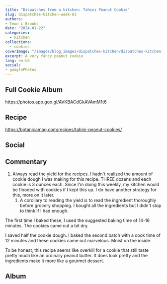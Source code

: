 ```yaml
---
title: "Dispatches from a kitchen: Tahini Peanut Cookie"
slug: dispatches-kitchen-week-03
authors:
- Teon L Brooks
date: "2024-01-22"
categories:
  - kitchen
collections:
  - cookies
coverImage: "/images/blog_images/dispatches-kitchen/dispatches-kitchen-week-03.jpg"
excerpt: A very fancy peanut cookie
lang: en-US
social:
- googlePhotos
---
```

<script> import Callout from '$lib/components/Callout.svelte'; </script>

<Callout>
<h2>Full Cookie Album</h2>

<https://photos.app.goo.gl/AVKBACdGkAVAmM1t6>
</Callout>

## Recipe

<https://botanicamag.com/recipes/tahini-peanut-cookies/>

## Social

<div>
  <span id="teonbrooks.com-3kjl6djrz222b"></span>
  <script async src="https://assets.bluesky.lol/js/b1.js" data-handle="teonbrooks.com" data-skeet="3kjl6djrz222b" ></script>
</div>

## Commentary

1. Always read the yield for the recipes. I hadn't realized the amount of cookie dough I was making for this recipe. THREE dozens and each cookie is 3 ounces each. Since I'm doing this weekly, my kitchen would be flooded with cookies if I kept this up. I do have another strategy for this, more on it later.
   1. A corollary to reading the yield is to read the ingredient thoroughly before grocery shopping. I bought all the ingredients but I didn't stop to think if I had enough.


The first time I baked these, I used the suggested baking time of 14-16 minutes. The cookies came out a bit dry.

I saved half the cookie dough. I baked the second batch with a cook time of 12 minutes and these cookies came out marvelous. Moist on the inside.

To be honest, this recipe seems like overkill for a cookie that still taste pretty much like an ordinary peanut butter. It does look pretty and the ingredients make it more like a gourmet dessert.

## Album

<!-- <script src="https://cdn.jsdelivr.net/npm/publicalbum@latest/embed-ui.min.js" async></script>
<div class="pa-carousel-widget" style="width:100%; height:480px; display:none;"
  data-link="https://photos.app.goo.gl/AVKBACdGkAVAmM1t6"
  data-title="Dispatches from the kitchen: 52 Week Cookie Challenge 🍪"
  data-description="129 new items added to shared album">
  <object data="https://lh3.googleusercontent.com/pw/ABLVV85fcSP3oDECyXNCKWOU6kPHmo9ux7vtNxlIvgzTK6lnNXcissNYfDuzKSsibfAUmMAogHkAWP6d2OPgM2esDEwVJLgLQu9ucU33SAQOQWTfwEjGXeDd=w1920-h1080"></object>
  <object data="https://lh3.googleusercontent.com/pw/ABLVV874sZjgIIfX-4lGU-z4JCc2DrtZsS95ToyL0Pc6L_D8C3hcjRgxZ60hNiaRMVrQCzUIlLHERdXGgv16K77n4AkVcqKppDm-kSB6y__8sapV5hsreE4m=w1920-h1080"></object>
  <object data="https://lh3.googleusercontent.com/pw/ABLVV86RnQR2IYVkrQb8JcMkqm35YzeqrHGPKF22AJ-N9qNfbm1juAJRwbElzjSOKUVrb77MxRy3p6m3DMeKdraDGccQDdGYM3S8rA3qndiDNKOym_UxPY-m=w1920-h1080"></object>
  <object data="https://lh3.googleusercontent.com/pw/ABLVV87tEhw0ryEVrMy9eDyS546ixnMblZ0IJm7wLRO2gN_iHmMmc2F3emyqCnJheqtbQ6ixiXUzcZqIClq3Rxuv7mgTLkXWafqzSm5NRT7On1tb8LAYbNyl=w1920-h1080"></object>
  <object data="https://lh3.googleusercontent.com/pw/ABLVV87QnjeHhx7y2wM1MMjB8P9KXeDW1-3d8c2dg1kzeHj7voRMaKBZQ6hDwonuzRRUMvTkKxgcnRWe9cPpX6iVf3ASj6xiqQ7Q7VJjVxZ2OXnrEhlbgJ2A=w1920-h1080"></object>
  <object data="https://lh3.googleusercontent.com/pw/ABLVV8440Evep54ZQpgq_Td_aYLlVI5KYlxJwJ6QrPW758ITM6Uaes8ZAbFYMKi34HgaO9mPzPwX8V-cdWwl0fBz3XKxFyOmrRBuyIcrob00JNiBz7WfK2uM=w1920-h1080"></object>
  <object data="https://lh3.googleusercontent.com/pw/ABLVV86lsdBSS7LQDjI2w4FHv1uBMzHustlqok6zI6TFpEt6qNYmn-y0pUqXcDsyl_DrBTWAczEo8ta-uOm5LXFUTUMddGukM9C4HIKiWep5dAnzS1lMC9HL=w1920-h1080"></object>
  <object data="https://lh3.googleusercontent.com/pw/ABLVV86gYA4GY25acNGbey7x7NSfrdMCVb2KtnpOZNVGZneyyllLsoDFVAzgomRgP-U8LE3tzrN8JUqgk3g-eETUZo-kaZTXQrsYfHy62BroAc4iDlj2WM6f=w1920-h1080"></object>
  <object data="https://lh3.googleusercontent.com/pw/ABLVV8513hgbqm3Gx2U531QSSP3flDyTtiIfXkuF27dggu6sttmw_yxnK8PNCVoGo6C3qjJOWgJzqj1l9MTTfZYa-BbRXdx3KIG40VRDrflu5XKdixfB4NpL=w1920-h1080"></object>
  <object data="https://lh3.googleusercontent.com/pw/ABLVV845Wns6dC-XttkXXaZ0Sd0F_wzXXFC-8YsJYa89jii3OQwJzjDS0ON7IoGlo0GP1exxg0JW3JX-RrzABUo2Ce0OTU5-4gfBK1JfENTx-j4Z7y2qzVU8=w1920-h1080"></object>
  <object data="https://lh3.googleusercontent.com/pw/ABLVV86025gDNTc5ZnstPSipMwh8nr2_zd5ofVrOy7pUWm8yY6MdOJPaYUMWz4J8fCiKkcCT5NaXfkiCoAOuMeOyoTVlg_F7JQ2RlmWO6p84vVNhZv1543SM=w1920-h1080"></object>
  <object data="https://lh3.googleusercontent.com/pw/ABLVV84WcaNZPTJtl4rVJ6RE2LgVnXT5bDUvmDJ8h8qT0K-c5jLoV84yTRJbxX9nyoOmf9mM1uPgZrEGQcouwKMsSMgicPAnTnX1y-z_P3KntZzuB8O3Lp_e=w1920-h1080"></object>
  <object data="https://lh3.googleusercontent.com/pw/ABLVV84mOdkMsztBs0gLP6S4e0eMWq9PwAtJSVWmgjJBCnq-JLPKUf6639f1QdvBbgRvURznnGzqAXhZ-i-SxHfUkyYSt7gifqF5D7ongIGdxUN_HJwm_y79=w1920-h1080"></object>
  <object data="https://lh3.googleusercontent.com/pw/ABLVV87VE8mV4DXRxbsvAZLkLPNZ4OE3e66hiSJGSI1vGvc-nBMPtPOLbPwrSLk-uxFNswvbmoxrqmae8dKmri3o6y4uw2BMAbA9tyIVe6GTaaGRFl8zm6CZ=w1920-h1080"></object>
  <object data="https://lh3.googleusercontent.com/pw/ABLVV86SrmnyOc4Grae-zEPz8JxD7XbwdB6Q7tyMDuBqa-0tKElym2J19QxtteTf7V11C44iKx4mkiKdJXqFi2llAdxJi0c8KL6Tn_BBHLN514npdOBwk3sJ=w1920-h1080"></object>
  <object data="https://lh3.googleusercontent.com/pw/ABLVV87MvOO4ipvWJPe7HeRfJjDvVlzfKsjqy0Cb_zJFklXGqAkVMFtNihmJbUwLai-Kmgdr_-uTmzvh57tmo4sedYn_Cww79OOltUq-HlmvGwMpdo2i9qM6=w1920-h1080"></object>
  <object data="https://lh3.googleusercontent.com/pw/ABLVV85krS56blQRgEK0WVYpi4PXcPQo4pQiQNpVcU3RdCD5pQNe-HDWJ7TeUZd6rF4UdMjwo---KDDPPsnd8PXYHKjowA2CwD4dLpBzP0el29YxcBDHo_sB=w1920-h1080"></object>
  <object data="https://lh3.googleusercontent.com/pw/ABLVV84msLgHfQo5Cz9K81vRCAB_YFacNfvgnrsXhC7H7HBNsWo0YF4xIYtDp1lHGpxzG1sGwgoN54_WguogmnrWNmb5qSRMhQtvyLOb2TyPX2SvYeFWkHoy=w1920-h1080"></object>
  <object data="https://lh3.googleusercontent.com/pw/ABLVV84Q1XUvp8E4P9wOG5WtbJix5e8EIHQ1D_b08opnvNzU9l15JPhkjLM1UbN_9KBv17KFD5KUtHeMNLBf8PcGgruk0smrI6yxia5DW8Gk0ozWo3Kf8_0T=w1920-h1080"></object>
  <object data="https://lh3.googleusercontent.com/pw/ABLVV87utKIXZjc1LC305yItK3NRetet4Y6vvxzOO8Cj_CuR8A5ERX2fYO2fFJiX_6CP9z6sQp7sCChBPFlGVuTILBaC8tcUbSRI0bbBXoGlOcE2meMaXiUH=w1920-h1080"></object>
  <object data="https://lh3.googleusercontent.com/pw/ABLVV87wboRd54MBzXfsz1qnga012ztjVgGXDfRg9LwYKXLHSypQdLzB8Uz3mXrVI73LgUVAuz24L75EaRcpvSZ_9PVyo91lnYKXC2kH3E8d8ctvBIekHWYQ=w1920-h1080"></object>
  <object data="https://lh3.googleusercontent.com/pw/ABLVV86ZLLJHtBu3j76EPQsxmQ8sfhEtadiA7_rJ290q5O1y4FuiAzRdV7cnrHAwLpqmWk_dHjoPEfpS9TqQfM6Ld-zlaqUvhsqKvKB58DQ11_mW4_QoocdD=w1920-h1080"></object>
  <object data="https://lh3.googleusercontent.com/pw/ABLVV84U_Am4bf0-Qz8Qdjy_WtXgvIlf13l8e003yCRZDmaw_S8eQl09RxvculT38yx8K1UzfjTfk-Mf6otIMnbCuExOTqaPGhXR_lLsqKFf8xW4EzBl9DRC=w1920-h1080"></object>
  <object data="https://lh3.googleusercontent.com/pw/ABLVV85j2V5gfkgdmNnkqOkkzwJvRuUMR8xAsxSA2DOqumpiwi2quXJKfGkCwa6Xtf-51YZ4cI-33mO2C5yaikqS3ut8RWNwXHfKk_Aa_rgrVKUfciluJ7HB=w1920-h1080"></object>
  <object data="https://lh3.googleusercontent.com/pw/ABLVV87r4egE-p7U-SoohhliQtsRvqF6kuCeNrih1fDoDsmP86i8ApGRUNdzxSX6195lK-NKEnJgjXMvdAYAmmHqLDoLhKnhx22hVQbmlT6UwZVLc3ZxvoNO=w1920-h1080"></object>
  <object data="https://lh3.googleusercontent.com/pw/ABLVV847L8c1-7XnoeCFLRPtauUW1GylStPjGHcYSINhck3eRpGjljTdsxK74pCHx9KZ53uZ2qb5fTHxL8xElSHQNiosod3janbshdD_lalFgO3XrLbhjkFG=w1920-h1080"></object>
  <object data="https://lh3.googleusercontent.com/pw/ABLVV85HZhbzBMCxA5cdGtjS80ckXyfQ3hyTIyto6qbymHQvpjFwYs257Q461aKxAsVUG-xl2o5c0LL5ZxTCBNLcx4FD8RbX_0B7CxWTcNQ-NpxsNpKRwI21=w1920-h1080"></object>
  <object data="https://lh3.googleusercontent.com/pw/ABLVV87bq3bC7XbccV9QlhWayj5fAViDHKX737WDjgODo-B6dnXm-KHZHdQEhzqNdrEEVkRlCycPNoOAiwtoHPrtSA5jV8qI04IHgjOVxIFAygU3H-K67DkF=w1920-h1080"></object>
  <object data="https://lh3.googleusercontent.com/pw/ABLVV8466tvhBPfcjP5oYUF7WXkzzN_M7KF4h6E3Ve5iBsz0iSblGyi8vuPQMz-Rc_9hTMaIK-MCOTuTlYsPWXbXKLr0QQZ-bseUTGOAwo4nkUd3K1G-z9RQ=w1920-h1080"></object>
  <object data="https://lh3.googleusercontent.com/pw/ABLVV85l3pR-ME7Vds-0OJ7h7Mxm2zb9XIR7Hw0Oq_NZX0SGqQJxQNVPNJi8nm23cwB2ygXMF3cz102_Ez8hGEh5jnGYZ_FQihRz_XLOYdIjnpqFAZyB7GyD=w1920-h1080"></object>
  <object data="https://lh3.googleusercontent.com/pw/ABLVV85gxQeXM-QYRTwzYULQ4HPbWPmdAH7TycCPiB3ILJTN5DT1HCrV36U8brm_S2-3MQL34R05tKKhSk_brXNfWaQiOte25XIHufmTgvz_5B3xNagIcM6c=w1920-h1080"></object>
  <object data="https://lh3.googleusercontent.com/pw/ABLVV86nACXssQquBcnZ1muvbzpPSZdA1gMHyx7LrfkBCBO0jS_jvz-FRj4QqomPpuXufPwI6TkyfzAfrtGliZM5p8mFs6Uexfs3ERq6-s_cFnJCsrJp2q3b=w1920-h1080"></object>
  <object data="https://lh3.googleusercontent.com/pw/ABLVV879rY9qSgALLw-V3T5ATaO7T70PRfw6UBuDsjSjRqkn04L59gR2matbATgp1Puq2-mHlXD9VIuXdPNkENXnshBYKy8_RD2nI2IIrWF1HPIsMliLIU7f=w1920-h1080"></object>
  <object data="https://lh3.googleusercontent.com/pw/ABLVV874v3L4tC8YONvyO3woQgmRc0gFwfYw2H0Vhyj6mjmRS80d36SGYQSHHORrSVwWFluNlEZHmwZaWMo7Wn3_lkoSbOLAqJU71H_S6_SRinX1K8MGgYA-=w1920-h1080"></object>
  <object data="https://lh3.googleusercontent.com/pw/ABLVV84lI_aGABgO-8sQPt5ROpvjFpZztB5JGU9GzM4nyUlXNHOKfLhOFKX8XdnsCc7AY7z-IVwvZEhQ_mCSWskQ8Le4cDnoK1Eqoq8UGCT8Qv3JmPMddmeJ=w1920-h1080"></object>
  <object data="https://lh3.googleusercontent.com/pw/ABLVV844btUCj7hOzo67ZhNzc0eP5CoxVV-shIFJNczbqi1h66yV58QWTBiCtbQywUnN7-NHGiur6-fpUi3xw6miYzXHzgvh5KeHGuT6MQnNbBOZ0LAmsdEc=w1920-h1080"></object>
  <object data="https://lh3.googleusercontent.com/pw/ABLVV87OWXy-6RY_MT66W5xZm1p5lwxye_cU-zXpyGreOSsbDvk93S-VpUng4CzOguom3ipP0WWKvI_t-JtkvlssZkFZmOfH2afS8mvXDBL-_RI5t2rEsp9n=w1920-h1080"></object>
  <object data="https://lh3.googleusercontent.com/pw/ABLVV86aKgPWUra3TU96eEJazWc_49Jo_asSiQNydlqC56dy_mwt_JEc7q239HPBNIdoHkw1RUeXb4h7AZOxGsqHkcADrAYedJ1bBJvq2AxeoL4mwCDb3MEh=w1920-h1080"></object>
  <object data="https://lh3.googleusercontent.com/pw/ABLVV87COrj_LWp6n6XEORSVqT-k8a3sWuJ7E61G7Ys2NHJJAaO2Iq86jJyUnv-2QYWk0nPejEs4aZF7ev_CYNZSt_xXEiXWAoWQ0jZHbmbLMRBWLLXNdVDr=w1920-h1080"></object>
  <object data="https://lh3.googleusercontent.com/pw/ABLVV84qDC3qFuYDrTEOl-KBo-ba2IKvYX9Uzy4LqRv8qAc72J1CODXppWZHcS-zQIP-sLu_pqro3asJUvLwc2kWR_FXruT0Eg3B7v_qV573Oo3MNrsvAOIh=w1920-h1080"></object>
  <object data="https://lh3.googleusercontent.com/pw/ABLVV86DqGCyrEMf-PSUM7dxreqWnXiFRyanI3aHi17bg1-sTXWKy8T_9VHoazPsoOiC-MhwiZ3A9lWQZkclcWrx-DOzgHonEfZkWzp6UWqxLNhQ6m38cBsv=w1920-h1080"></object>
  
</div> -->
